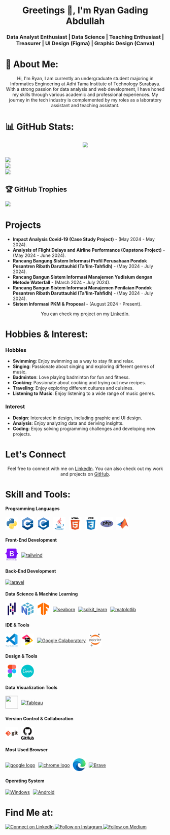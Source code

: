<h1 align="center">Greetings 👋, I'm Ryan Gading Abdullah</h1>
<h3 align="center">Data Analyst Enthusiast | Data Science | Teaching Enthusiast | Treasurer | UI Design (Figma) | Graphic Design (Canva)</h3>

# 💫 About Me:

<p align="center">
  Hi, I'm Ryan, I am currently an undergraduate student majoring in Informatics Engineering at Adhi Tama Institute of Technology Surabaya. With a strong passion for data analysis and web development, I have honed my skills through various academic and professional experiences. My journey in the tech industry is complemented by my roles as a laboratory assistant and teaching assistant.
</p>

# 📊 GitHub Stats:

<div align="center">
<img src="https://komarev.com/ghpvc/?username=RyanGA09&&style=flat-square" align="center" />
</div>
<br/>

![](https://github-readme-stats.vercel.app/api?username=RyanGA09&theme=vue-dark&hide_border=false&include_all_commits=true&count_private=false)<br/>
![](https://github-readme-streak-stats.herokuapp.com/?user=RyanGA09&theme=vue-dark&hide_border=false)<br/>
![](https://github-readme-stats.vercel.app/api/top-langs/?username=RyanGA09&theme=vue-dark&hide_border=false&include_all_commits=true&count_private=false&layout=compact)

## 🏆 GitHub Trophies

![](https://github-profile-trophy.vercel.app/?username=RyanGA09&theme=vue-dark&no-frame=false&no-bg=true&margin-w=4)

# Projects
<ul align="left">
    <li><strong>
    Impact Analysis Covid-19 (Case Study Project)</strong> - (May 2024 - May 2024).</li>
    <li><strong>Analysis of Flight Delays and Airline Performance (Capstone Project)</strong> - (May 2024 - June 2024).</li>
    <li><strong>Rancang Bangung Sistem Informasi Profil Perusahaan Pondok Pesantren Ribath Daruttauhid (Ta'lim-Tahfidh)</strong> - (May 2024 - July 2024).</li>
    <li><strong>Rancang Bangun Sistem Informasi Manajemen Yudisium dengan Metode Waterfall</strong> - (March 2024 - July 2024).</li>
    <li><strong>Rancang Bangun Sistem Informasi Manajemen Penilaian Pondok Pesantren Ribath Daruttauhid (Ta'lim-Tahfidh)</strong> - (May 2024 - July 2024).</li>
    <li><strong>Sistem Informasi PKM & Proposal</strong> - (August 2024 - Present).</li>
</ul>
<p align="center">
    You can check my project on my <a href="https://www.linkedin.com/in/ryan-gading-abdullah/details/projects/">LinkedIn</a>.
</p>


# Hobbies & Interest:

<h3 align="left">Hobbies</h3>
<ul align="left">
    <li><strong>Swimming</strong>: Enjoy swimming as a way to stay fit and relax.</li>
    <li><strong>Singing</strong>: Passionate about singing and exploring different genres of music.</li>
    <li><strong>Badminton</strong>: Love playing badminton for fun and fitness.</li>
    <li><strong>Cooking</strong>: Passionate about cooking and trying out new recipes.</li>
    <li><strong>Traveling</strong>: Enjoy exploring different cultures and cuisines.</li>
    <li><strong>Listening to Music</strong>: Enjoy listening to a wide range of music genres.</li>
</ul>

<h3 align="left">Interest</h3>
<ul align="left">
    <li><strong>Design</strong>: Interested in design, including graphic and UI design.</li>
    <li><strong>Analysis</strong>: Enjoy analyzing data and deriving insights.</li>
    <li><strong>Coding</strong>: Enjoy solving programming challenges and developing new projects.</li>
</ul>

# Let's Connect
<p align="center">
    Feel free to connect with me on <a href="https://www.linkedin.com/in/ryan-gading-abdullah/">LinkedIn</a>. You can also check out my work and projects on <a href="https://github.com/RyanGA09">GitHub</a>.
</p>

# Skill and Tools:
<p align="left">
    <h4>Programming Languages</h4>
    <div style="display: flex; flex-wrap: wrap; gap: 10px; align-items: center;">
        <a href="https://www.python.org" target="_blank" rel="noreferrer">
            <img src="https://raw.githubusercontent.com/devicons/devicon/master/icons/python/python-original.svg" alt="Python" width="40" height="40"/>
        </a>
        <a href="https://www.w3schools.com/cpp/" target="_blank" rel="noreferrer">
            <img src="https://raw.githubusercontent.com/devicons/devicon/master/icons/cplusplus/cplusplus-original.svg" alt="C++" width="40" height="40"/>
        </a>
        <a href="https://www.cprogramming.com/" target="_blank" rel="noreferrer">
            <img src="https://raw.githubusercontent.com/devicons/devicon/master/icons/c/c-original.svg" alt="C" width="40" height="40"/>
        </a>
        <a href="https://www.java.com" target="_blank" rel="noreferrer">
            <img src="https://raw.githubusercontent.com/devicons/devicon/master/icons/java/java-original.svg" alt="Java" width="40" height="40"/>
        </a>
        <a href="https://developer.mozilla.org/en-US/docs/Web/HTML" target="_blank" rel="noreferrer">
            <img src="https://raw.githubusercontent.com/devicons/devicon/master/icons/html5/html5-original-wordmark.svg" alt="HTML5" width="40" height="40"/>
        </a>
        <a href="https://developer.mozilla.org/en-US/docs/Web/CSS" target="_blank" rel="noreferrer">
            <img src="https://raw.githubusercontent.com/devicons/devicon/master/icons/css3/css3-original-wordmark.svg" alt="CSS3" width="40" height="40"/>
        </a>
        </a>
        <a href="https://www.php.net/" target="_blank" rel="noreferrer">
            <img src="https://raw.githubusercontent.com/devicons/devicon/master/icons/php/php-original.svg" alt="PHP" width="40" height="40"/>
        </a>
        <a href="https://www.mathworks.com/products/matlab.html" target="_blank" rel="noreferrer">
            <img src="https://raw.githubusercontent.com/devicons/devicon/master/icons/matlab/matlab-original.svg" alt="MATLAB" width="40" height="40"/>
        </a>
    </div>
    <h4>Front-End Development</h4>
    <div style="display: flex; align-items: center; gap: 10px;">
        <a href="https://getbootstrap.com/" target="_blank" rel="noreferrer">
            <img src="https://raw.githubusercontent.com/devicons/devicon/master/icons/bootstrap/bootstrap-original-wordmark.svg" alt="Bootstrap" width="40" height="40"/>
        </a>
        <a href="https://tailwindcss.com/" target="_blank" rel="noreferrer">
            <img src="https://www.vectorlogo.zone/logos/tailwindcss/tailwindcss-icon.svg" alt="tailwind" width="40" height="40"/>
        </a>
    </div>
    <h4>Back-End Development</h4>
    <div style="display: flex; align-items: center; gap: 10px;">
        <a href="https://laravel.com" target="_blank" rel="noreferrer">
            <img src="https://www.vectorlogo.zone/logos/laravel/laravel-icon.svg" alt="laravel" width="40" height="40"/>
        </a>
    </div>
    <h4>Data Science & Machine Learning</h4>
    <div style="display: flex; flex-wrap: wrap; gap: 10px; align-items: center;">
        <a href="https://pandas.pydata.org/" target="_blank" rel="noreferrer">
            <img src="https://raw.githubusercontent.com/devicons/devicon/master/icons/pandas/pandas-original.svg" alt="pandas" width="40" height="40"/>
        </a>
        <a href="https://numpy.org/" target="_blank" rel="noreferrer">
            <img src="https://raw.githubusercontent.com/devicons/devicon/master/icons/numpy/numpy-original.svg" alt="numpy" width="40" height="40"/>
        </a>
        <a href="https://www.tensorflow.org/" target="_blank" rel="noreferrer">
            <img src="https://raw.githubusercontent.com/devicons/devicon/master/icons/tensorflow/tensorflow-original.svg" alt="tensorflow" width="40" height="40"/>
        </a>
        <a href="https://seaborn.pydata.org/" target="_blank" rel="noreferrer">
            <img src="https://seaborn.pydata.org/_static/logo-wide-lightbg.svg" alt="seaborn" width="40" height="40"/>
        </a>
        <a href="https://scikit-learn.org/" target="_blank" rel="noreferrer">
            <img src="https://upload.wikimedia.org/wikipedia/commons/0/05/Scikit_learn_logo_small.svg" alt="scikit_learn" width="40" height="40"/>
        </a>
        <a href="https://matplotlib.org/" target="_blank" rel="noreferrer">
            <img src="https://matplotlib.org/stable/_images/sphx_glr_logos2_002.png" alt="matplotlib" width="40" height="40"/>
        </a>
    </div>
    <h4>IDE & Tools</h4>
    <div style="display: flex; align-items: center; gap: 10px;">
        <a href="https://code.visualstudio.com/" target="_blank" rel="noreferrer">
            <img src="https://raw.githubusercontent.com/devicons/devicon/master/icons/vscode/vscode-original-wordmark.svg" alt="Visual Studio Code" width="40" height="40"/>
        </a>
        <a href="https://www.jetbrains.com/" target="_blank" rel="noreferrer">
            <img src="https://raw.githubusercontent.com/devicons/devicon/master/icons/jetbrains/jetbrains-original.svg" alt="JetBrains" width="40" height="40"/>
        </a>
        <a href="https://colab.research.google.com/" target="_blank" rel="noreferrer">
            <img src="https://img.icons8.com/color/48/000000/google-colab.png" alt="Google Colaboratory" width="40" height="40"/>
        </a>
        <a href="https://jupyter.org/" target="_blank" rel="noreferrer">
            <img src="https://raw.githubusercontent.com/devicons/devicon/master/icons/jupyter/jupyter-original-wordmark.svg" alt="jupyter" width="40" height="40"/>
        </a>
    </div>
    <h4>Design & Tools</h4>
    <div style="display: flex; align-items: center; gap: 10px;">
        <a href="https://www.figma.com/" target="_blank" rel="noreferrer">
            <img src="https://raw.githubusercontent.com/devicons/devicon/master/icons/figma/figma-original.svg" alt="Figma" width="40" height="40"/>
        </a>
        <a href="https://www.canva.com/" target="_blank" rel="noreferrer">
            <img src="https://raw.githubusercontent.com/devicons/devicon/master/icons/canva/canva-original.svg" alt="Canva" width="40" height="40"/>
        </a>
    </div>
    <h4>Data Visualization Tools</h4>
    <div style="display: flex; align-items: center; gap: 10px;">
        <a href="https://lookerstudio.google.com/" target="_blank" rel="noreferrer">
            <img src="https://img.icons8.com/?size=100&id=SruJhzn0nnLl&format=png&color=000000" width="40" height="40"/>
        </a>
        <a href="https://www.tableau.com/" target="_blank" rel="noreferrer">
            <img src="https://upload.wikimedia.org/wikipedia/commons/4/4b/Tableau_Logo.png" alt="Tableau" width="180" height="40"/>
        </a>
    </div>
    <h4>Version Control & Collaboration</h4>
    <div style="display: flex; align-items: center; gap: 10px;">
        <a href="https://git-scm.com/" target="_blank" rel="noreferrer">
            <img src="https://raw.githubusercontent.com/devicons/devicon/master/icons/git/git-original-wordmark.svg" alt="Git" width="40" height="40"/>
        </a>
        <a href="https://github.com/" target="_blank" rel="noreferrer">
            <img src="https://raw.githubusercontent.com/devicons/devicon/master/icons/github/github-original-wordmark.svg" alt="GitHub" width="40" height="40"/>
        </a>
    </div>
    <h4>Most Used Browser</h4>
     <div style="display: flex; flex-wrap: wrap; gap: 10px; align-items: center;">
        <a href="https://www.google.com/" target="_blank" rel="noreferrer">
            <img src="https://cdn.jsdelivr.net/gh/devicons/devicon/icons/google/google-original.svg" height="40" alt="google logo"  />
        </a>
        <a href="https://www.google.com/chrome/" target="_blank" rel="noreferrer">
            <img src="https://cdn.jsdelivr.net/gh/devicons/devicon/icons/chrome/chrome-original.svg" height="40" alt="chrome logo"  />
        </a>
        <a href="https://www.microsoft.com/en-us/edge" target="_blank" rel="noreferrer">
            <img src="https://raw.githubusercontent.com/alrra/browser-logos/main/src/edge/edge.svg" alt="Edge" width="40" height="40"/>
        </a>
        <a href="https://www.brave.com/" target="_blank" rel="noreferrer">
            <img src="https://cdn.simpleicons.org/Brave/Brave-Original.svg" alt="Brave" width="40" height="40"/>
        </a>
     </div>
     <h4>Operating System</h4>
    <div style="display: flex; align-items: center; gap: 10px;">
        <a href="https://www.microsoft.com/windows" target="_blank" rel="noreferrer">
            <img src="https://cdn.jsdelivr.net/gh/devicons/devicon/icons/windows8/windows8-original.svg" alt="Windows" width="40" height="40"/>
        </a>
        <a href="https://www.android.com/" target="_blank" rel="noreferrer">
            <img src="https://cdn.jsdelivr.net/gh/devicons/devicon/icons/android/android-original.svg" alt="Android" width="40" height="40"/>
        </a>
    </div>
</p>

# Find Me at:
<p align="left">
    <!-- LinkedIn Badge -->
    <a href="https://www.linkedin.com/in/ryan-gading-abdullah" target="blank">
        <img src="https://img.shields.io/badge/LinkedIn-Connect-blue?logo=linkedin&style=for-the-badge" alt="Connect on LinkedIn" />
    </a>
    <!-- Instagram Badge -->
    <a href="https://www.instagram.com/ryan_g._a" target="blank">
        <img src="https://img.shields.io/badge/Instagram-Follow-purple?logo=instagram&style=for-the-badge" alt="Follow on Instagram" />
    </a>
    <!-- Medium Badge -->
    <a href="https://medium.com/@ryangadingabdullah" target="blank">
        <img src="https://img.shields.io/badge/Medium-Follow-000000?logo=medium&style=for-the-badge" alt="Follow on Medium" />
    </a>
</p>
